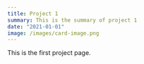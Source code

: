 ```yaml
---
title: Project 1
summary: This is the summary of project 1
date: "2021-01-01"
image: /images/card-image.png
---
```


This is the first project page.